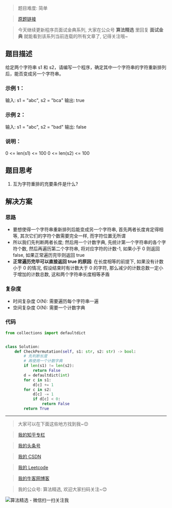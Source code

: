 > 题目难度: 简单

> [原题链接](https://leetcode-cn.com/problems/check-permutation-lcci/)

> 今天继续更新程序员面试金典系列, 大家在公众号 **算法精选** 里回复 **面试金典** 就能看到该系列当前连载的所有文章了, 记得关注哦~

## 题目描述

给定两个字符串 s1 和 s2，请编写一个程序，确定其中一个字符串的字符重新排列后，能否变成另一个字符串。

### 示例 1：

输入: s1 = "abc", s2 = "bca"
输出: true

### 示例 2：

输入: s1 = "abc", s2 = "bad"
输出: false

### 说明：

0 <= len(s1) <= 100
0 <= len(s2) <= 100

## 题目思考

1. 互为字符重排的充要条件是什么?

## 解决方案

### 思路

- 要想使得一个字符串重新排列后能变成另一个字符串, 首先两者长度肯定得相等, 其次它们的字符个数需要完全一样, 而字符位置无所谓
- 所以我们先判断两者长度; 然后用一个计数字典, 先统计第一个字符串的各个字符个数, 然后再遍历第二个字符串, 将对应字符的计数-1, 如果小于 0 则返回 false, 如果正常遍历完毕则返回 true
- **正常遍历完毕可以直接返回 true 的原因**: 在长度相等的前提下, 如果没有计数小于 0 的情况, 假设结束时有计数大于 0 的字符, 那么减少的计数总数一定小于增加的计数总数, 这和两个字符串长度相等矛盾

### 复杂度

- 时间复杂度 O(N): 需要遍历每个字符串一遍
- 空间复杂度 O(N): 需要一个计数字典

### 代码

```python
from collections import defaultdict


class Solution:
    def CheckPermutation(self, s1: str, s2: str) -> bool:
        # 先判断长度
        # 再使用一个计数字典
        if len(s1) != len(s2):
            return False
        d = defaultdict(int)
        for c in s1:
            d[c] += 1
        for c in s2:
            d[c] -= 1
            if d[c] < 0:
                return False
        return True
```

---

> 大家可以在下面这些地方找到我~😊

> [我的知乎专栏](https://zhuanlan.zhihu.com/c_1242508721932464128)

> [我的头条号](https://www.toutiao.com/c/user/1090304683804520/#mid=1671643017345028)

> [我的 CSDN](https://me.csdn.net/zjulyx1993)

> [我的 Leetcode](https://leetcode-cn.com/u/suibianfahui/)

> [我的牛客网博客](https://blog.nowcoder.net/zjulyx)

> 我的公众号: 算法精选, 欢迎大家扫码关注~😊

![算法精选 - 微信扫一扫关注我](https://mmbiz.qpic.cn/mmbiz_jpg/1KjZicMlYPMgZWmoL4eYcs6UcfmvsetDWME2YJyaCp9oT9z3U573FWENBNhyOByxYI0epew6O37hiaOhdh90QeJg/640?wx_fmt=jpeg&tp=webp&wxfrom=5&wx_lazy=1&wx_co=1)
